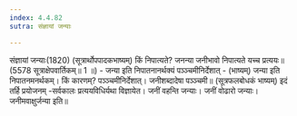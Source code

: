 ```yaml
---
index: 4.4.82
sutra: संज्ञायां जन्याः

---
```

 संज्ञायां जन्याः(1820) (सूत्रार्थोपपादकभाष्यम्) किं निपात्यते? जनन्या जनीभावो निपात्यते यच्च प्रत्ययः॥ (5578 सूत्राक्षेपवार्तिकम्॥ 1 ॥) - जन्या इति निपातनानर्थक्यं पञ्ञ्चमीनिर्देशात् - (भाष्यम्) जन्या इति निपातनमनर्थकम्। किं कारणम्? पञ्ञ्चमीनिर्देशात्। जनीशब्दादेषा पञ्ञ्चमी॥ (सूत्रफलबोधकं भाष्यम्) इदं तर्हि प्रयोजनम् -सर्वकालः प्रत्ययविधिर्यथा विज्ञायेत। जनीं वहन्ति जन्याः। जनीं वोढारो जन्याः। जनीमवाक्षुर्जन्या इति॥ 